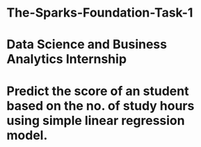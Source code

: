 # The-Sparks-Foundation-Task-1
# Data Science and Business Analytics Internship
# Predict the score of an student based on the no. of study hours using simple linear regression model.
